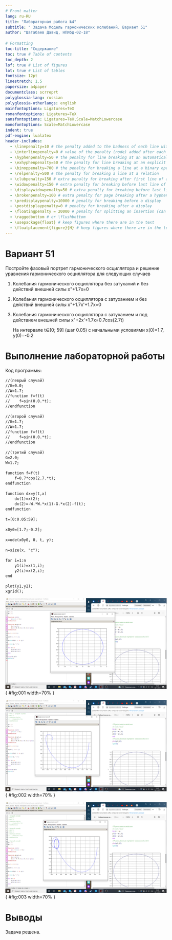 ```yaml
---
# Front matter
lang: ru-RU
title: "Лабораторная работа №4"
subtitle: " Задача Модель гармонических колебаний. Вариант 51"
author: "Шагабаев Давид, НПИбд-02-18"

# Formatting
toc-title: "Содержание"
toc: true # Table of contents
toc_depth: 2
lof: true # List of figures
lot: true # List of tables
fontsize: 12pt
linestretch: 1.5
papersize: a4paper
documentclass: scrreprt
polyglossia-lang: russian
polyglossia-otherlangs: english
mainfontoptions: Ligatures=TeX
romanfontoptions: Ligatures=TeX
sansfontoptions: Ligatures=TeX,Scale=MatchLowercase
monofontoptions: Scale=MatchLowercase
indent: true
pdf-engine: lualatex
header-includes:
  - \linepenalty=10 # the penalty added to the badness of each line within a paragraph (no associated penalty node) Increasing the value makes tex try to have fewer lines in the paragraph.
  - \interlinepenalty=0 # value of the penalty (node) added after each line of a paragraph.
  - \hyphenpenalty=50 # the penalty for line breaking at an automatically inserted hyphen
  - \exhyphenpenalty=50 # the penalty for line breaking at an explicit hyphen
  - \binoppenalty=700 # the penalty for breaking a line at a binary operator
  - \relpenalty=500 # the penalty for breaking a line at a relation
  - \clubpenalty=150 # extra penalty for breaking after first line of a paragraph
  - \widowpenalty=150 # extra penalty for breaking before last line of a paragraph
  - \displaywidowpenalty=50 # extra penalty for breaking before last line before a display math
  - \brokenpenalty=100 # extra penalty for page breaking after a hyphenated line
  - \predisplaypenalty=10000 # penalty for breaking before a display
  - \postdisplaypenalty=0 # penalty for breaking after a display
  - \floatingpenalty = 20000 # penalty for splitting an insertion (can only be split footnote in standard LaTeX)
  - \raggedbottom # or \flushbottom
  - \usepackage{float} # keep figures where there are in the text
  - \floatplacement{figure}{H} # keep figures where there are in the text
---
```


# Вариант 51

Постройте фазовый портрет гармонического осциллятора и решение уравнения гармонического осциллятора для следующих случаев 

1. Колебания гармонического осциллятора без затуханий и без действий внешней силы x"+1.7x=0

2. Колебания гармонического осциллятора c затуханием и без действий внешней силы x"+1.7x'+1.7x=0

3. Колебания гармонического осциллятора c затуханием и под действием внешней силы x"+2x'+1.7x=0.7cos(2.7t)

   На интервале t∈[0; 59] (шаг 0.05) с начальными условиями x(0)=1.7, y(0)=-0.2



# Выполнение лабораторной работы

Код программы:

```
//(певрый случай)
//G=0.0; 
//W=1.7;
//function f=f(t)
//    f=sin(0.0.*t);
//endfunction

//(второй случай)
//G=1.7;
//W=1.7;
//function f=f(t)
//    f=sin(0.0.*t);
//endfunction

//(третий случай)
G=2.0;
W=1.7;

function f=f(t)
    f=0.7*cos(2.7.*t);
endfunction

function dx=y(t,x)
    dx(1)=x(2);
    dx(2)=-W.*W.*x(1)-G.*x(2)-f(t);
endfunction

t=[0:0.05:59];

x0y0=[1.7;-0.2];

x=ode(x0y0, 0, t, y);

n=size(x, "c");

for i=1:n
    y1(i)=x(1,i);
    y2(i)=x(2,i);
end

plot(y1,y2);
xgrid();
```

![первый случай](image/001.png){ #fig:001 width=70% }

![второй случай](image/002.png){ #fig:002 width=70% }

![третий случай](image/003.png){ #fig:003 width=70% }

# Выводы

Задача решена.